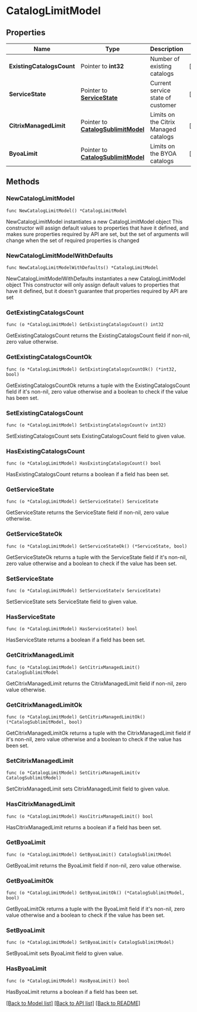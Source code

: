 # CatalogLimitModel

## Properties

Name | Type | Description | Notes
------------ | ------------- | ------------- | -------------
**ExistingCatalogsCount** | Pointer to **int32** | Number of existing catalogs | [optional] 
**ServiceState** | Pointer to [**ServiceState**](ServiceState.md) | Current service state of customer | [optional] 
**CitrixManagedLimit** | Pointer to [**CatalogSublimitModel**](CatalogSublimitModel.md) | Limits on the Citrix Managed catalogs | [optional] 
**ByoaLimit** | Pointer to [**CatalogSublimitModel**](CatalogSublimitModel.md) | Limits on the BYOA catalogs | [optional] 

## Methods

### NewCatalogLimitModel

`func NewCatalogLimitModel() *CatalogLimitModel`

NewCatalogLimitModel instantiates a new CatalogLimitModel object
This constructor will assign default values to properties that have it defined,
and makes sure properties required by API are set, but the set of arguments
will change when the set of required properties is changed

### NewCatalogLimitModelWithDefaults

`func NewCatalogLimitModelWithDefaults() *CatalogLimitModel`

NewCatalogLimitModelWithDefaults instantiates a new CatalogLimitModel object
This constructor will only assign default values to properties that have it defined,
but it doesn't guarantee that properties required by API are set

### GetExistingCatalogsCount

`func (o *CatalogLimitModel) GetExistingCatalogsCount() int32`

GetExistingCatalogsCount returns the ExistingCatalogsCount field if non-nil, zero value otherwise.

### GetExistingCatalogsCountOk

`func (o *CatalogLimitModel) GetExistingCatalogsCountOk() (*int32, bool)`

GetExistingCatalogsCountOk returns a tuple with the ExistingCatalogsCount field if it's non-nil, zero value otherwise
and a boolean to check if the value has been set.

### SetExistingCatalogsCount

`func (o *CatalogLimitModel) SetExistingCatalogsCount(v int32)`

SetExistingCatalogsCount sets ExistingCatalogsCount field to given value.

### HasExistingCatalogsCount

`func (o *CatalogLimitModel) HasExistingCatalogsCount() bool`

HasExistingCatalogsCount returns a boolean if a field has been set.

### GetServiceState

`func (o *CatalogLimitModel) GetServiceState() ServiceState`

GetServiceState returns the ServiceState field if non-nil, zero value otherwise.

### GetServiceStateOk

`func (o *CatalogLimitModel) GetServiceStateOk() (*ServiceState, bool)`

GetServiceStateOk returns a tuple with the ServiceState field if it's non-nil, zero value otherwise
and a boolean to check if the value has been set.

### SetServiceState

`func (o *CatalogLimitModel) SetServiceState(v ServiceState)`

SetServiceState sets ServiceState field to given value.

### HasServiceState

`func (o *CatalogLimitModel) HasServiceState() bool`

HasServiceState returns a boolean if a field has been set.

### GetCitrixManagedLimit

`func (o *CatalogLimitModel) GetCitrixManagedLimit() CatalogSublimitModel`

GetCitrixManagedLimit returns the CitrixManagedLimit field if non-nil, zero value otherwise.

### GetCitrixManagedLimitOk

`func (o *CatalogLimitModel) GetCitrixManagedLimitOk() (*CatalogSublimitModel, bool)`

GetCitrixManagedLimitOk returns a tuple with the CitrixManagedLimit field if it's non-nil, zero value otherwise
and a boolean to check if the value has been set.

### SetCitrixManagedLimit

`func (o *CatalogLimitModel) SetCitrixManagedLimit(v CatalogSublimitModel)`

SetCitrixManagedLimit sets CitrixManagedLimit field to given value.

### HasCitrixManagedLimit

`func (o *CatalogLimitModel) HasCitrixManagedLimit() bool`

HasCitrixManagedLimit returns a boolean if a field has been set.

### GetByoaLimit

`func (o *CatalogLimitModel) GetByoaLimit() CatalogSublimitModel`

GetByoaLimit returns the ByoaLimit field if non-nil, zero value otherwise.

### GetByoaLimitOk

`func (o *CatalogLimitModel) GetByoaLimitOk() (*CatalogSublimitModel, bool)`

GetByoaLimitOk returns a tuple with the ByoaLimit field if it's non-nil, zero value otherwise
and a boolean to check if the value has been set.

### SetByoaLimit

`func (o *CatalogLimitModel) SetByoaLimit(v CatalogSublimitModel)`

SetByoaLimit sets ByoaLimit field to given value.

### HasByoaLimit

`func (o *CatalogLimitModel) HasByoaLimit() bool`

HasByoaLimit returns a boolean if a field has been set.


[[Back to Model list]](../README.md#documentation-for-models) [[Back to API list]](../README.md#documentation-for-api-endpoints) [[Back to README]](../README.md)


